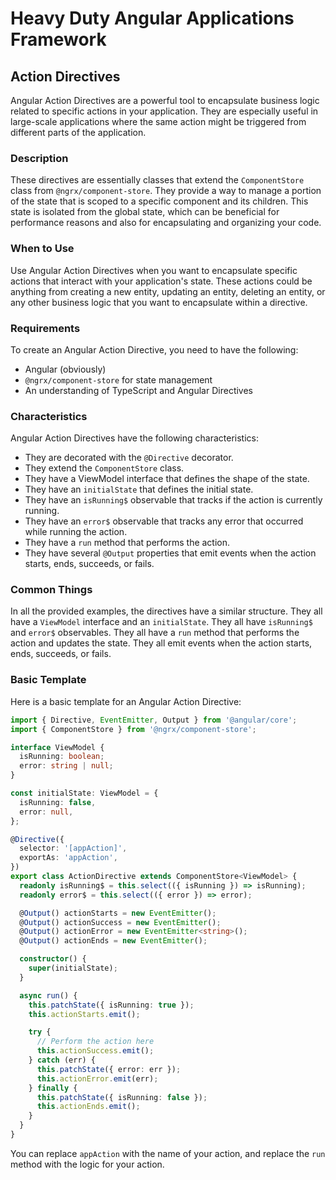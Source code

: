# Heavy Duty Angular Applications Framework

## Action Directives

Angular Action Directives are a powerful tool to encapsulate business logic related to specific actions in your application. They are especially useful in large-scale applications where the same action might be triggered from different parts of the application. 

### Description

These directives are essentially classes that extend the `ComponentStore` class from `@ngrx/component-store`. They provide a way to manage a portion of the state that is scoped to a specific component and its children. This state is isolated from the global state, which can be beneficial for performance reasons and also for encapsulating and organizing your code.

### When to Use

Use Angular Action Directives when you want to encapsulate specific actions that interact with your application's state. These actions could be anything from creating a new entity, updating an entity, deleting an entity, or any other business logic that you want to encapsulate within a directive.

### Requirements

To create an Angular Action Directive, you need to have the following:

- Angular (obviously)
- `@ngrx/component-store` for state management
- An understanding of TypeScript and Angular Directives

### Characteristics

Angular Action Directives have the following characteristics:

- They are decorated with the `@Directive` decorator.
- They extend the `ComponentStore` class.
- They have a ViewModel interface that defines the shape of the state.
- They have an `initialState` that defines the initial state.
- They have an `isRunning$` observable that tracks if the action is currently running.
- They have an `error$` observable that tracks any error that occurred while running the action.
- They have a `run` method that performs the action.
- They have several `@Output` properties that emit events when the action starts, ends, succeeds, or fails.

### Common Things

In all the provided examples, the directives have a similar structure. They all have a `ViewModel` interface and an `initialState`. They all have `isRunning$` and `error$` observables. They all have a `run` method that performs the action and updates the state. They all emit events when the action starts, ends, succeeds, or fails.

### Basic Template

Here is a basic template for an Angular Action Directive:

```typescript
import { Directive, EventEmitter, Output } from '@angular/core';
import { ComponentStore } from '@ngrx/component-store';

interface ViewModel {
  isRunning: boolean;
  error: string | null;
}

const initialState: ViewModel = {
  isRunning: false,
  error: null,
};

@Directive({
  selector: '[appAction]',
  exportAs: 'appAction',
})
export class ActionDirective extends ComponentStore<ViewModel> {
  readonly isRunning$ = this.select(({ isRunning }) => isRunning);
  readonly error$ = this.select(({ error }) => error);

  @Output() actionStarts = new EventEmitter();
  @Output() actionSuccess = new EventEmitter();
  @Output() actionError = new EventEmitter<string>();
  @Output() actionEnds = new EventEmitter();

  constructor() {
    super(initialState);
  }

  async run() {
    this.patchState({ isRunning: true });
    this.actionStarts.emit();

    try {
      // Perform the action here
      this.actionSuccess.emit();
    } catch (err) {
      this.patchState({ error: err });
      this.actionError.emit(err);
    } finally {
      this.patchState({ isRunning: false });
      this.actionEnds.emit();
    }
  }
}
```

You can replace `appAction` with the name of your action, and replace the `run` method with the logic for your action.